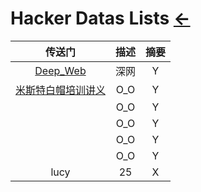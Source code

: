 #  Hacker Datas Lists  [←](../index.md)

| 传送门 | 描述 | 摘要 |
|:---:|:---:|:---:|
| [Deep_Web](Deep_Web.md) | 深网 | Y |
| [米斯特白帽培训讲义](https://github.com/wizardforcel/mst-sec-lecture-notes) | O_O | Y |
| []() | O_O | Y |
| []() | O_O | Y |
| []() | O_O | Y |
| []() | O_O | Y |
| lucy | 25 | X |
